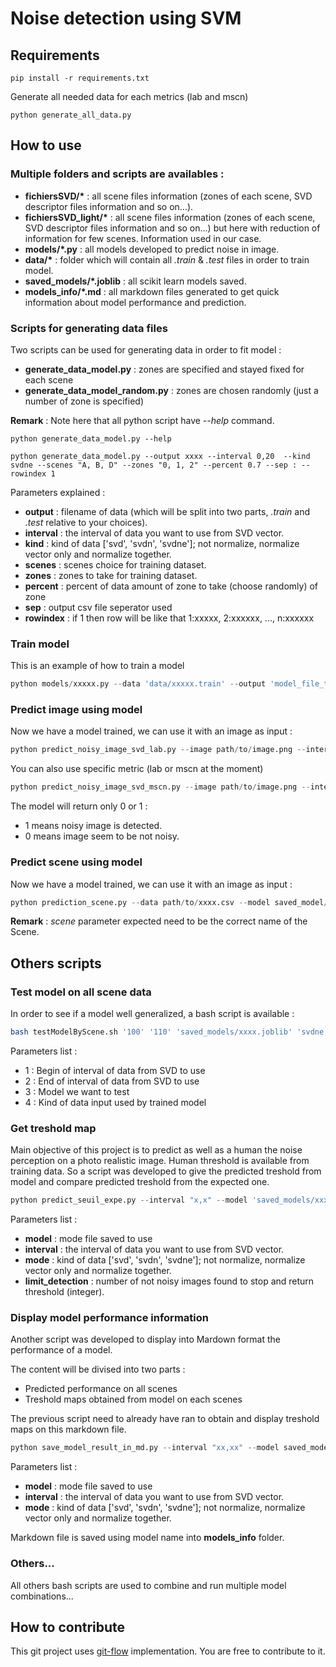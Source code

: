 # Noise detection using SVM

## Requirements

```
pip install -r requirements.txt
```

Generate all needed data for each metrics (lab and mscn)
```
python generate_all_data.py
```

## How to use

### Multiple folders and scripts are availables :


- **fichiersSVD/\*** : all scene files information (zones of each scene, SVD descriptor files information and so on...).
- **fichiersSVD_light/\*** : all scene files information (zones of each scene, SVD descriptor files information and so on...) but here with reduction of information for few scenes. Information used in our case.
- **models/*.py** : all models developed to predict noise in image.
- **data/\*** : folder which will contain all *.train* & *.test* files in order to train model.
- **saved_models/*.joblib** : all scikit learn models saved.
- **models_info/*.md** : all markdown files generated to get quick information about model performance and prediction.

### Scripts for generating data files

Two scripts can be used for generating data in order to fit model :
- **generate_data_model.py** : zones are specified and stayed fixed for each scene
- **generate_data_model_random.py** : zones are chosen randomly (just a number of zone is specified)


**Remark** : Note here that all python script have *--help* command.

```
python generate_data_model.py --help

python generate_data_model.py --output xxxx --interval 0,20  --kind svdne --scenes "A, B, D" --zones "0, 1, 2" --percent 0.7 --sep : --rowindex 1
```

Parameters explained : 
- **output** : filename of data (which will be split into two parts, *.train* and *.test* relative to your choices).
- **interval** : the interval of data you want to use from SVD vector.
- **kind** : kind of data ['svd', 'svdn', 'svdne']; not normalize, normalize vector only and normalize together.
- **scenes** : scenes choice for training dataset.
- **zones** : zones to take for training dataset.
- **percent** : percent of data amount of zone to take (choose randomly) of zone
- **sep** : output csv file seperator used
- **rowindex** : if 1 then row will be like that 1:xxxxx, 2:xxxxxx, ..., n:xxxxxx

### Train model

This is an example of how to train a model

```python
python models/xxxxx.py --data 'data/xxxxx.train' --output 'model_file_to_save'
```

### Predict image using model

Now we have a model trained, we can use it with an image as input :

```python
python predict_noisy_image_svd_lab.py --image path/to/image.png --interval "x,x" --model saved_models/xxxxxx.joblib --mode 'svdn'
```

You can also use specific metric (lab or mscn at the moment)

```python
python predict_noisy_image_svd_mscn.py --image path/to/image.png --interval "x,x" --model saved_models/xxxxxx.joblib --mode 'svdn'
```

The model will return only 0 or 1 :
- 1 means noisy image is detected.
- 0 means image seem to be not noisy.

### Predict scene using model

Now we have a model trained, we can use it with an image as input :

```python
python prediction_scene.py --data path/to/xxxx.csv --model saved_model/xxxx.joblib --output xxxxx --scene xxxx
```
**Remark** : *scene* parameter expected need to be the correct name of the Scene.

## Others scripts

### Test model on all scene data

In order to see if a model well generalized, a bash script is available :

```bash
bash testModelByScene.sh '100' '110' 'saved_models/xxxx.joblib' 'svdne' 'lab'
```

Parameters list :
- 1 : Begin of interval of data from SVD to use
- 2 : End of interval of data from SVD to use
- 3 : Model we want to test
- 4 : Kind of data input used by trained model


### Get treshold map 

Main objective of this project is to predict as well as a human the noise perception on a photo realistic image. Human threshold is available from training data. So a script was developed to give the predicted treshold from model and compare predicted treshold from the expected one.

```python
python predict_seuil_expe.py --interval "x,x" --model 'saved_models/xxxx.joblib' --mode ["svd", "svdn", "svdne"] --metric ['lab', 'mscn'] --limit_detection xx
```

Parameters list :
- **model** : mode file saved to use
- **interval** : the interval of data you want to use from SVD vector.
- **mode** : kind of data ['svd', 'svdn', 'svdne']; not normalize, normalize vector only and normalize together.
- **limit_detection** : number of not noisy images found to stop and return threshold (integer).

### Display model performance information

Another script was developed to display into Mardown format the performance of a model.

The content will be divised into two parts :
- Predicted performance on all scenes
- Treshold maps obtained from model on each scenes

The previous script need to already have ran to obtain and display treshold maps on this markdown file.

```python
python save_model_result_in_md.py --interval "xx,xx" --model saved_models/xxxx.joblib --mode ["svd", "svdn", "svdne"] --metric ['lab', 'mscn'] 
```

Parameters list :
- **model** : mode file saved to use
- **interval** : the interval of data you want to use from SVD vector.
- **mode** : kind of data ['svd', 'svdn', 'svdne']; not normalize, normalize vector only and normalize together.


Markdown file is saved using model name into **models_info** folder.

### Others...

All others bash scripts are used to combine and run multiple model combinations...

## How to contribute

This git project uses [git-flow](https://danielkummer.github.io/git-flow-cheatsheet/) implementation. You are free to contribute to it.
